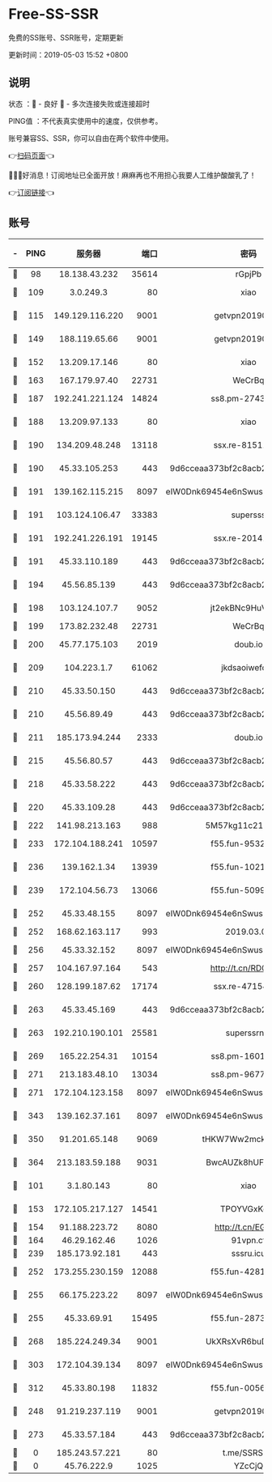 # Free-SS-SSR

免费的SS账号、SSR账号，定期更新

更新时间：2019-05-03 15:52 +0800

## 说明

状态     ：🙂 - 良好 🙁 - 多次连接失败或连接超时

PING值   ：不代表真实使用中的速度，仅供参考。

账号兼容SS、SSR，你可以自由在两个软件中使用。

👉[扫码页面](https://liesauer.github.io/Free-SS-SSR/)👈

🎉🎉🎉好消息！订阅地址已全面开放！麻麻再也不用担心我要人工维护酸酸乳了！

👉[订阅链接](https://www.liesauer.net/yogurt/subscribe?ACCESS_TOKEN=DAYxR3mMaZAsaqUb)👈

## 账号

|-|PING|服务器|端口|密码|加密方式|区域|
|:----:|:----:|:-----:|-----:|:----:|:----:|:----:|
|🙂|98|18.138.43.232|35614|rGpjPb|rc4-md5|SG|
|🙂|109|3.0.249.3|80|xiao|aes-128-ctr|SG|
|🙂|115|149.129.116.220|9001|getvpn20190501|aes-256-cfb|CN|
|🙂|149|188.119.65.66|9001|getvpn20190501|aes-256-cfb|RU|
|🙂|152|13.209.17.146|80|xiao|aes-128-ctr|KR|
|🙂|163|167.179.97.40|22731|WeCrBq|rc4-md5|JP|
|🙂|187|192.241.221.124|14824|ss8.pm-27430025|aes-256-cfb|US|
|🙂|188|13.209.97.133|80|xiao|aes-128-ctr|KR|
|🙂|190|134.209.48.248|13118|ssx.re-81511228|aes-256-cfb|US|
|🙂|190|45.33.105.253|443|9d6cceaa373bf2c8acb22e60b6a58be6|aes-256-cfb|US|
|🙂|191|139.162.115.215|8097|eIW0Dnk69454e6nSwuspv9DmS201tQ0D|aes-256-cfb|JP|
|🙂|191|103.124.106.47|33383|supersss|aes-256-cfb|US|
|🙂|191|192.241.226.191|19145|ssx.re-20141184|aes-256-cfb|US|
|🙂|191|45.33.110.189|443|9d6cceaa373bf2c8acb22e60b6a58be6|aes-256-cfb|US|
|🙂|194|45.56.85.139|443|9d6cceaa373bf2c8acb22e60b6a58be6|aes-256-cfb|US|
|🙂|198|103.124.107.7|9052|jt2ekBNc9HuVtm2a|aes-256-cfb|US|
|🙂|199|173.82.232.48|22731|WeCrBq|rc4-md5|US|
|🙂|200|45.77.175.103|2019|doub.io|aes-128-ctr|SG|
|🙂|209|104.223.1.7|61062|jkdsaoiwefdsa|aes-256-cfb|US|
|🙂|210|45.33.50.150|443|9d6cceaa373bf2c8acb22e60b6a58be6|aes-256-cfb|US|
|🙂|210|45.56.89.49|443|9d6cceaa373bf2c8acb22e60b6a58be6|aes-256-cfb|US|
|🙂|211|185.173.94.244|2333|doub.io|aes-128-ctr|RU|
|🙂|215|45.56.80.57|443|9d6cceaa373bf2c8acb22e60b6a58be6|aes-256-cfb|US|
|🙂|218|45.33.58.222|443|9d6cceaa373bf2c8acb22e60b6a58be6|aes-256-cfb|US|
|🙂|220|45.33.109.28|443|9d6cceaa373bf2c8acb22e60b6a58be6|aes-256-cfb|US|
|🙂|222|141.98.213.163|988|5M57kg11c214qDmK|chacha20|KR|
|🙂|233|172.104.188.241|10597|f55.fun-95320429|aes-256-cfb|SG|
|🙂|236|139.162.1.34|13939|f55.fun-10218044|aes-256-cfb|SG|
|🙂|239|172.104.56.73|13066|f55.fun-50990398|aes-256-cfb|SG|
|🙂|252|45.33.48.155|8097|eIW0Dnk69454e6nSwuspv9DmS201tQ0D|aes-256-cfb|US|
|🙂|252|168.62.163.117|993|2019.03.07|rc4-md5|US|
|🙂|256|45.33.32.152|8097|eIW0Dnk69454e6nSwuspv9DmS201tQ0D|aes-256-cfb|US|
|🙂|257|104.167.97.164|543|http://t.cn/RD0D7sx|rc4-md5|CA|
|🙂|260|128.199.187.62|17174|ssx.re-47154038|aes-256-cfb|SG|
|🙂|263|45.33.45.169|443|9d6cceaa373bf2c8acb22e60b6a58be6|aes-256-cfb|US|
|🙂|263|192.210.190.101|25581|superssrnet|aes-256-cfb|US|
|🙂|269|165.22.254.31|10154|ss8.pm-16010608|aes-256-cfb|SG|
|🙂|271|213.183.48.10|13034|ss8.pm-96774561|rc4-md5|RU|
|🙂|271|172.104.123.158|8097|eIW0Dnk69454e6nSwuspv9DmS201tQ0D|aes-256-cfb|JP|
|🙂|343|139.162.37.161|8097|eIW0Dnk69454e6nSwuspv9DmS201tQ0D|aes-256-cfb|SG|
|🙂|350|91.201.65.148|9069|tHKW7Ww2mck9CHQG|aes-256-cfb|IT|
|🙂|364|213.183.59.188|9031|BwcAUZk8hUFAkDGN|aes-256-cfb|NL|
|🙂|101|3.1.80.143|80|xiao|aes-128-ctr|SG|
|🙂|153|172.105.217.127|14541|TPOYVGxKglpi|aes-256-cfb|JP|
|🙂|154|91.188.223.72|8080|http://t.cn/EGJIyrl|rc4-md5|RU|
|🙂|164|46.29.162.46|1026|91vpn.cf|rc4-md5|RU|
|🙂|239|185.173.92.181|443|sssru.icu|rc4-md5|RU|
|🙂|252|173.255.230.159|12088|f55.fun-42814639|aes-256-cfb|US|
|🙂|255|66.175.223.22|8097|eIW0Dnk69454e6nSwuspv9DmS201tQ0D|aes-256-cfb|US|
|🙂|255|45.33.69.91|15495|f55.fun-28730537|aes-256-cfb|US|
|🙂|268|185.224.249.34|9001|UkXRsXvR6buDMG2Y|aes-256-cfb|RU|
|🙂|303|172.104.39.134|8097|eIW0Dnk69454e6nSwuspv9DmS201tQ0D|aes-256-cfb|SG|
|🙂|312|45.33.80.198|11832|f55.fun-00561639|aes-256-cfb|US|
|🙁|248|91.219.237.119|9001|getvpn20190501|aes-256-cfb|HU|
|🙁|273|45.33.57.184|443|9d6cceaa373bf2c8acb22e60b6a58be6|aes-256-cfb|US|
|🙁|0|185.243.57.221|80|t.me/SSRSUB|rc4-md5|US|
|🙁|0|45.76.222.9|1025|YZcCjQ|rc4-md5|JP|
